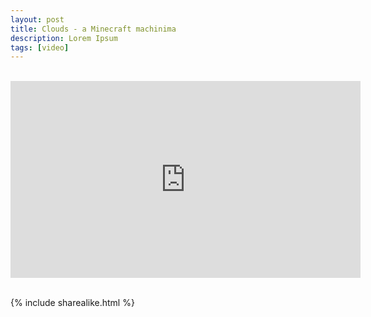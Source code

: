 ```yaml
---
layout: post
title: Clouds - a Minecraft machinima
description: Lorem Ipsum
tags: [video]
---
```


<br>

<div class="media-container">
<iframe id="youtube-player"  src="https://www.youtube.com/embed/223dZD_pItQ" webkitallowfullscreen mozallowfullscreen allowfullscreen scrolling="no" frameborder="0" width="560" height="315"></iframe>
</div>

<br>

{% include sharealike.html %}
